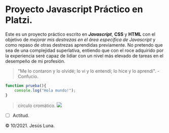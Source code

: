 # Proyecto Javascript Pr&aacute;ctico en Platzi.


Este es un proyecto pr&aacute;ctico escrito en ***Javascript***, **CSS** y **HTML** con el objetivo de *mejorar mis destrezas en el &aacute;rea espec&iacute;fica de Javascript* y como repaso de otras destrezas aprendidas previamente. No pretendo que sea de una complejidad superlativa, entiendo que con el roce adquirido por la experiencia ser&eacute; capaz de lidiar con un nivel m&aacute;s elevado de tareas en el desempeño de mi profesi&oacute;n.


>"Me lo contaron y lo olvid&eacute;; lo vi y lo entend&iacute;; lo hice y lo aprend&iacute;". - Confucio.

```javascript
function prueba(){
	console.log("Hola mundo!");
}
```

>c&iacute;rculo crom&aacute;tico.
![](https://i.pinimg.com/736x/a5/1d/08/a51d080bae74407741ee3c55c05cfb44.jpg)


- [ ] Actitud.



&copy;  10/2021. Jes&uacute;s Luna.
